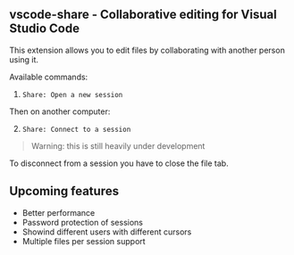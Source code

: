 ## vscode-share - Collaborative editing for Visual Studio Code

This extension allows you to edit files by collaborating with another
person using it.

Available commands:
1. `Share: Open a new session`

Then on another computer:

2. `Share: Connect to a session`

> Warning: this is still heavily under development

To disconnect from a session you have to close the file tab.

## Upcoming features
 - Better performance
 - Password protection of sessions
 - Showind different users with different cursors
 - Multiple files per session support
